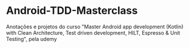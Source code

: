 # Android-TDD-Masterclass
Anotações e projetos do curso "Master Android app development (Kotlin) with Clean Architecture, Test driven development, HILT, Espresso &amp; Unit Testing", pela udemy
